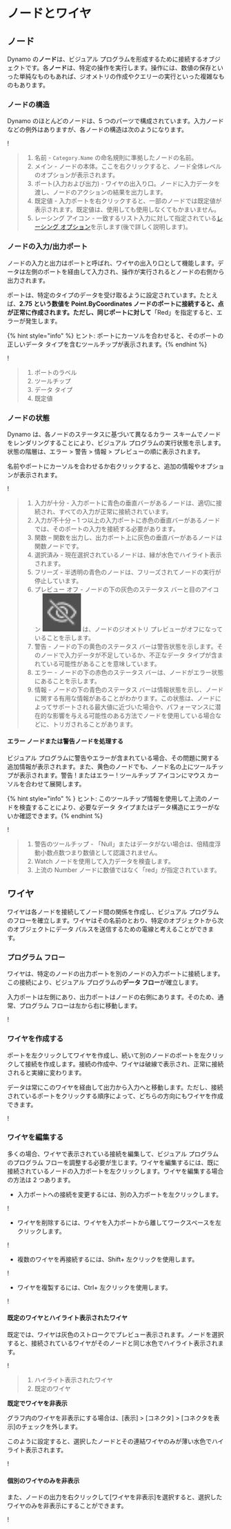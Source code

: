 # ノードとワイヤ

## ノード

Dynamo の**ノード**は、ビジュアル プログラムを形成するために接続するオブジェクトです。各**ノード**は、特定の操作を実行します。操作には、数値の保存といった単純なものもあれば、ジオメトリの作成やクエリーの実行といった複雑なものもあります。

### ノードの構造

Dynamo のほとんどのノードは、5 つのパーツで構成されています。入力ノードなどの例外はありますが、各ノードの構造は次のようになります。

\![](<images/nodes and wires - nodes anatomy.jpg>)

> 1. 名前 - `Category.Name` の命名規則に準拠したノードの名前。
> 2. メイン - ノードの本体。ここを右クリックすると、ノード全体レベルのオプションが表示されます。
> 3. ポート(入力および出力) - ワイヤの出入り口。ノードに入力データを渡し、ノードのアクションの結果を出力します。
> 4. 既定値 - 入力ポートを右クリックすると、一部のノードでは既定値が表示されます。既定値は、使用しても使用しなくてもかまいません。
> 5. レーシング アイコン - 一致するリスト入力に対して指定されている[レーシング オプション](../5\_essential\_nodes\_and\_concepts/5-4\_designing-with-lists/1-whats-a-list.md#lacing)を示します(後で詳しく説明します)。

### ノードの入力/出力ポート

ノードの入力と出力はポートと呼ばれ、ワイヤの出入り口として機能します。データは左側のポートを経由して入力され、操作が実行されるとノードの右側から出力されます。

ポートは、特定のタイプのデータを受け取るように設定されています。たとえば、__2.75 という数値を Point.ByCoordinates ノードのポートに接続すると、点が正常に作成されます。ただし、同じポートに対して__「Red」を指定すると、エラーが発生します。

{% hint style="info" %} ヒント: ポートにカーソルを合わせると、そのポートの正しいデータ タイプを含むツールチップが表示されます。{% endhint %}

\![](<images/nodes and wires - nodes input and tooltip.jpg>)

> 1. ポートのラベル
> 2. ツールチップ
> 3. データ タイプ
> 4. 既定値

### ノードの状態

Dynamo は、各ノードのステータスに基づいて異なるカラー スキームでノードをレンダリングすることにより、ビジュアル プログラムの実行状態を示します。状態の階層は、エラー > 警告 > 情報 > プレビューの順に表示されます。

名前やポートにカーソルを合わせるか右クリックすると、追加の情報やオプションが表示されます。

\![](<../.gitbook/assets/nodes and wires - node states.png>)

> 1. 入力が十分 - 入力ポートに青色の垂直バーがあるノードは、適切に接続され、すべての入力が正常に接続されています。
> 2. 入力が不十分 – 1 つ以上の入力ポートに赤色の垂直バーがあるノードでは、そのポートの入力を接続する必要があります。
> 3. 関数 – 関数を出力し、出力ポート上に灰色の垂直バーがあるノードは関数ノードです。
> 4. 選択済み - 現在選択されているノードは、縁が水色でハイライト表示されます。
> 5. フリーズ - 半透明の青色のノードは、フリーズされてノードの実行が停止しています。
> 6. プレビュー オフ - ノードの下の灰色のステータス バーと目のアイコン <img src="images/nodes and wires - preview off.jpg" alt="" data-size="line"> は、ノードのジオメトリ プレビューがオフになっていることを示します。
> 7. 警告 - ノードの下の黄色のステータス バーは警告状態を示します。そのノードで入力データが不足しているか、不正なデータ タイプが含まれている可能性があることを意味しています。
> 8. エラー - ノードの下の赤色のステータス バーは、ノードがエラー状態にあることを示します。
> 9. 情報 - ノードの下の青色のステータス バーは情報状態を示し、ノードに関する有用な情報があることがわかります。この状態は、ノードによってサポートされる最大値に近づいた場合や、パフォーマンスに潜在的な影響を与える可能性のある方法でノードを使用している場合などに、トリガされることがあります。

#### エラー ノードまたは警告ノードを処理する

ビジュアル プログラムに警告やエラーが含まれている場合、その問題に関する追加情報が表示されます。また、黄色のノードでも、ノード名の上にツールチップが表示されます。警告 \![](<images/nodes and wires - node warning icon.png>) またはエラー \![](<images/nodes and wires - node error icon.png>) ツールチップ アイコンにマウス カーソルを合わせて展開します。

{% hint style="info" % } ヒント: このツールチップ情報を使用して上流のノードを検査することにより、必要なデータ タイプまたはデータ構造にエラーがないか確認できます。{% endhint %}

\![](<images/nodes and wires - nodes with warning tooltip.jpg>)

> 1. 警告のツールチップ - 「Null」またはデータがない場合は、倍精度浮動小数点数つまり数値として認識されません。
> 2. Watch ノードを使用して入力データを検査します。
> 3. 上流の Number ノードに数値ではなく「red」が指定されています。

## ワイヤ

ワイヤは各ノードを接続してノード間の関係を作成し、ビジュアル プログラムのフローを確立します。ワイヤはその名前のとおり、特定のオブジェクトから次のオブジェクトにデータ パルスを送信するための電線と考えることができます。

### プログラム フロー <a href="#program-flow" id="program-flow"></a>

ワイヤは、特定のノードの出力ポートを別のノードの入力ポートに接続します。この接続により、ビジュアル プログラムの**データ フロー**が確立します。

入力ポートは左側にあり、出力ポートはノードの右側にあります。そのため、通常、プログラム フローは左から右に移動します。

\![](<images/nodes and wires - flow of data.jpg>)

### ワイヤを作成する <a href="#creating-wires" id="creating-wires"></a>

ポートを左クリックしてワイヤを作成し、続いて別のノードのポートを左クリックして接続を作成します。接続の作成中、ワイヤは破線で表示され、正常に接続されると実線に変わります。

データは常にこのワイヤを経由して出力から入力へと移動します。ただし、接続されているポートをクリックする順序によって、どちらの方向にもワイヤを作成できます。

\![](<images/nodes and wires - creating a wire.gif>)

### ワイヤを編集する <a href="#editing-wires" id="editing-wires"></a>

多くの場合、ワイヤで表示されている接続を編集して、ビジュアル プログラムのプログラム フローを調整する必要が生じます。ワイヤを編集するには、既に接続されているノードの入力ポートを左クリックします。ワイヤを編集する場合の方法は 2 つあります。

* 入力ポートへの接続を変更するには、別の入力ポートを左クリックします。

\![](<images/nodes and wires - edit wire change port (2).gif>)

* ワイヤを削除するには、ワイヤを入力ポートから離してワークスペースを左クリックします。

\![](<images/nodes and wires - edit wires remove.gif>)

* 複数のワイヤを再接続するには、Shift+ 左クリックを使用します。

\![](<images/nodes and wires - edit multi ports.gif>)

* ワイヤを複製するには、Ctrl+ 左クリックを使用します。

\![](<images/nodes and wires - duplicate wire.gif>)

#### 既定のワイヤとハイライト表示されたワイヤ <a href="#wire-previews" id="wire-previews"></a>

既定では、ワイヤは灰色のストロークでプレビュー表示されます。ノードを選択すると、接続されているワイヤがそのノードと同じ水色でハイライト表示されます。

\![](<images/nodes and wires - default vs highlighted wires.jpg>)

> 1. ハイライト表示されたワイヤ
> 2. 既定のワイヤ

**既定でワイヤを非表示**

グラフ内のワイヤを非表示にする場合は、[表示] > [コネクタ] > [コネクタを表示]のチェックを外します。

このように設定すると、選択したノードとその連結ワイヤのみが薄い水色でハイライト表示されます。

\![](<images/nodes and wires - hide wires setting (1).gif>)

#### 個別のワイヤのみを非表示

また、ノードの出力を右クリックして[ワイヤを非表示]を選択すると、選択したワイヤのみを非表示にすることができます。

\![](<images/nodes and wires - hide selected wire.gif>)
